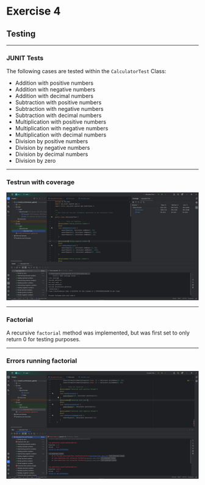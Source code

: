 # Exercise 4
## Testing

---

### JUNIT Tests
The following cases are tested within the `CalculatorTest` Class:

- Addition with positive numbers
- Addition with negative numbers
- Addition with decimal numbers
- Subtraction with positive numbers
- Subtraction with negative numbers
- Subtraction with decimal numbers
- Multiplication with positive numbers
- Multiplication with negative numbers
- Multiplication with decimal numbers
- Division by positive numbers
- Division by negative numbers
- Division by decimal numbers
- Division by zero

---

### Testrun with coverage
![Testrun](./resources/images/ex4_1.png)

---

### Factorial
A recursive `factorial` method was implemented, but was first set to only return 0 for testing purposes.

---

### Errors running factorial
![Errors](./resources/images/ex4_2.png)
